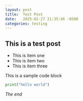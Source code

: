 ```yaml
---
layout: post
title:  Test Post
date:   2025-02-27 21:35:46 -0500
categories: testing
---
```

## This is a test post
- This is item one
- This is item two
- This is item three

This is a sample code block
```python
print("hello world")
```

*The end* 

